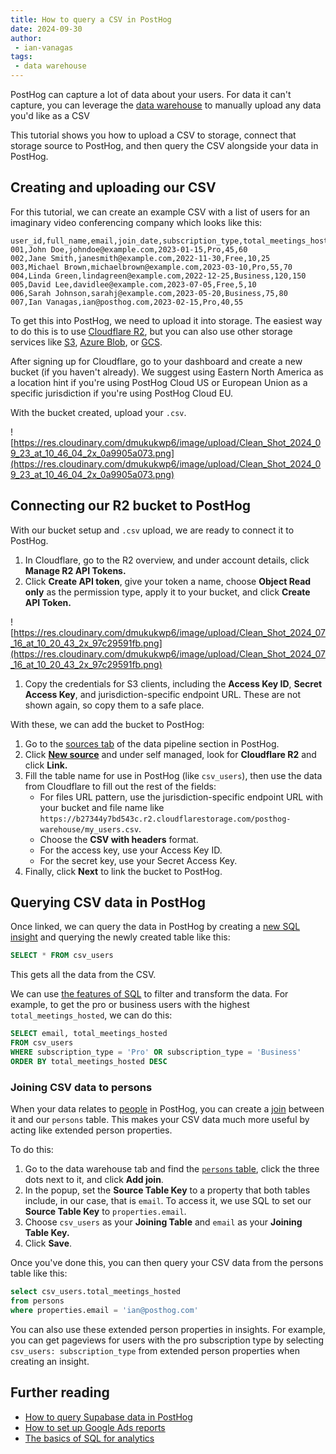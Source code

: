 ```yaml
---
title: How to query a CSV in PostHog
date: 2024-09-30
author:
 - ian-vanagas
tags:
 - data warehouse
---
```


PostHog can capture a lot of data about your users. For data it can't capture, you can leverage the [data warehouse](/data-warehouse) to manually upload any data you'd like as a CSV

This tutorial shows you how to upload a CSV to storage, connect that storage source to PostHog, and then query the CSV alongside your data in PostHog.

## Creating and uploading our CSV

For this tutorial, we can create an example CSV with a list of users for an imaginary video conferencing company which looks like this:

```csv
user_id,full_name,email,join_date,subscription_type,total_meetings_hosted,total_meetings_attended
001,John Doe,johndoe@example.com,2023-01-15,Pro,45,60
002,Jane Smith,janesmith@example.com,2022-11-30,Free,10,25
003,Michael Brown,michaelbrown@example.com,2023-03-10,Pro,55,70
004,Linda Green,lindagreen@example.com,2022-12-25,Business,120,150
005,David Lee,davidlee@example.com,2023-07-05,Free,5,10
006,Sarah Johnson,sarahj@example.com,2023-05-20,Business,75,80
007,Ian Vanagas,ian@posthog.com,2023-02-15,Pro,40,55
```

To get this into PostHog, we need to upload it into storage. The easiest way to do this is to use [Cloudflare R2](/docs/data-warehouse/setup/r2), but you can also use other storage services like [S3](/docs/data-warehouse/setup/s3), [Azure Blob](/docs/data-warehouse/setup/azure-blob), or [GCS](/docs/data-warehouse/setup/gcs). 

After signing up for Cloudflare, go to your dashboard and create a new bucket (if you haven't already). We suggest using Eastern North America as a location hint if you're using PostHog Cloud US or European Union as a specific jurisdiction if you're using PostHog Cloud EU.

With the bucket created, upload your `.csv`.

![https://res.cloudinary.com/dmukukwp6/image/upload/Clean_Shot_2024_09_23_at_10_46_04_2x_0a9905a073.png](https://res.cloudinary.com/dmukukwp6/image/upload/Clean_Shot_2024_09_23_at_10_46_04_2x_0a9905a073.png)

## Connecting our R2 bucket to PostHog

With our bucket setup and `.csv` upload, we are ready to connect it to PostHog.

1. In Cloudflare, go to the R2 overview, and under account details, click **Manage R2 API Tokens.**
2. Click **Create API token**, give your token a name, choose **Object Read only** as the permission type, apply it to your bucket, and click **Create API Token.**

![https://res.cloudinary.com/dmukukwp6/image/upload/Clean_Shot_2024_07_16_at_10_20_43_2x_97c29591fb.png](https://res.cloudinary.com/dmukukwp6/image/upload/Clean_Shot_2024_07_16_at_10_20_43_2x_97c29591fb.png)

1. Copy the credentials for S3 clients, including the **Access Key ID**, **Secret Access Key**, and jurisdiction-specific endpoint URL. These are not shown again, so copy them to a safe place.

With these, we can add the bucket to PostHog:

1. Go to the [sources tab](https://us.posthog.com/pipeline/sources) of the data pipeline section in PostHog.
2. Click [**New source**](https://us.posthog.com/project/52792/pipeline/new/source) and under self managed, look for **Cloudflare R2** and click **Link.**
3. Fill the table name for use in PostHog (like `csv_users`), then use the data from Cloudflare to fill out the rest of the fields:
    - For files URL pattern, use the jurisdiction-specific endpoint URL with your bucket and file name like `https://b27344y7bd543c.r2.cloudflarestorage.com/posthog-warehouse/my_users.csv`.
    - Choose the **CSV with headers** format.
    - For the access key, use your Access Key ID.
    - For the secret key, use your Secret Access Key.
4. Finally, click **Next** to link the bucket to PostHog.

<ProductScreenshot
    imageLight="https://res.cloudinary.com/dmukukwp6/image/upload/Clean_Shot_2024_09_23_at_11_23_44_2x_982f1f4214.png"
    imageDark="https://res.cloudinary.com/dmukukwp6/image/upload/Clean_Shot_2024_09_23_at_11_23_29_2x_4b68dbfec3.png"
    classes="rounded"
    alt="Connecting R2 bucket to PostHog"
/>

## Querying CSV data in PostHog

Once linked, we can query the data in PostHog by creating a [new SQL insight](https://us.posthog.com/insights/new) and querying the newly created table like this:

```sql
SELECT * FROM csv_users
```

This gets all the data from the CSV.

<ProductScreenshot
    imageLight = "https://res.cloudinary.com/dmukukwp6/image/upload/Clean_Shot_2024_09_23_at_11_28_54_2x_e37398b6b8.png" 
    imageDark = "https://res.cloudinary.com/dmukukwp6/image/upload/Clean_Shot_2024_09_23_at_11_29_10_2x_4be5ee2166.png"
    classes="rounded"
    alt="Querying CSV data in PostHog"
/>

We can use [the features of SQL](/docs/product-analytics/sql) to filter and transform the data. For example, to get the pro or business users with the highest `total_meetings_hosted`, we can do this:

```sql
SELECT email, total_meetings_hosted
FROM csv_users
WHERE subscription_type = 'Pro' OR subscription_type = 'Business'
ORDER BY total_meetings_hosted DESC
```

### Joining CSV data to persons

When your data relates to [people](/docs/data/persons) in PostHog, you can create a [join](/docs/data-warehouse/join) between it and our `persons` table. This makes your CSV data much more useful by acting like extended person properties.

To do this:

1. Go to the data warehouse tab and find the [`persons` table](/docs/data-warehouse/sources/posthog#persons), click the three dots next to it, and click **Add join**. 
2. In the popup, set the **Source Table Key** to a property that both tables include, in our case, that is `email`. To access it, we use SQL to set our **Source Table Key** to `properties.email`. 
3. Choose `csv_users` as your **Joining Table** and `email` as your **Joining Table Key.**
4. Click **Save**.

<ProductScreenshot
    imageLight = "https://res.cloudinary.com/dmukukwp6/image/upload/Clean_Shot_2024_09_23_at_13_18_33_2x_38449df291.png" 
    imageDark = "https://res.cloudinary.com/dmukukwp6/image/upload/Clean_Shot_2024_09_23_at_13_17_59_2x_4896f8c63b.png"
    classes="rounded"
    alt="Joining CSV data to persons in PostHog"
/>

Once you've done this, you can then query your CSV data from the persons table like this:

```sql
select csv_users.total_meetings_hosted 
from persons 
where properties.email = 'ian@posthog.com'
```

You can also use these extended person properties in insights. For example, you can get pageviews for users with the pro subscription type by selecting `csv_users: subscription_type` from extended person properties when creating an insight.

<ProductScreenshot
    imageLight = "https://res.cloudinary.com/dmukukwp6/image/upload/Clean_Shot_2024_09_23_at_13_24_54_2x_f6704d05eb.png" 
    imageDark = "https://res.cloudinary.com/dmukukwp6/image/upload/Clean_Shot_2024_09_23_at_13_25_19_2x_6ad280fde5.png"
    classes="rounded"
    alt="Using extended person properties from CSV data in PostHog insights"
/>

## Further reading

- [How to query Supabase data in PostHog](/tutorials/supabase-query)
- [How to set up Google Ads reports](/tutorials/google-ads-reports)
- [The basics of SQL for analytics](/product-engineers/sql-for-analytics)

<NewsletterForm />